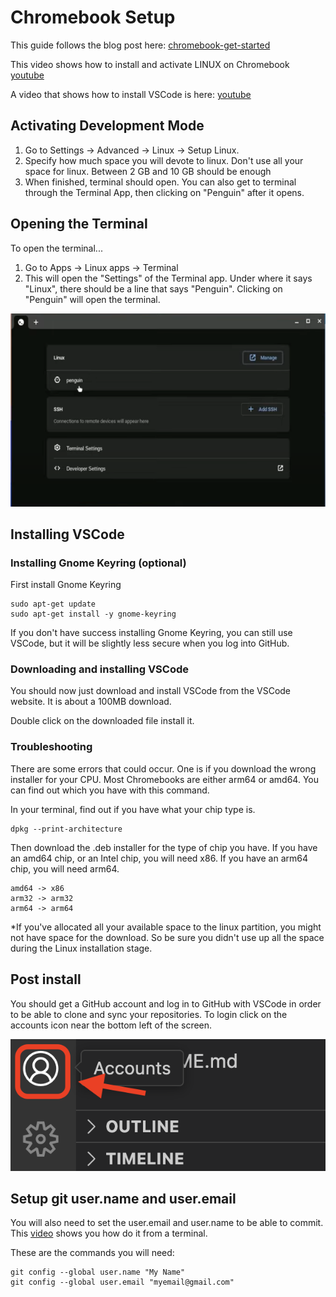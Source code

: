 # Chromebook Setup

This guide follows the blog post here: [chromebook-get-started](https://code.visualstudio.com/blogs/2020/12/03/chromebook-get-started)

This video shows how to install and activate LINUX on Chromebook [youtube](https://youtu.be/7CKAhNIoLqY?si=F9VjFrhhUehsxP_R&t=85)

A video that shows how to install VSCode is here: [youtube](https://www.youtube.com/watch?v=zx767PNqpBA)

## Activating Development Mode

1. Go to Settings -> Advanced -> Linux -> Setup Linux.
2. Specify how much space you will devote to linux. Don't use all your space for linux. Between 2 GB and 10 GB should be enough
3. When finished, terminal should open. You can also get to terminal through the Terminal App, then clicking on "Penguin" after it opens.

## Opening the Terminal

To open the terminal...

1. Go to Apps -> Linux apps -> Terminal
2. This will open the "Settings" of the Terminal app. Under where it says "Linux", there should be a line that says "Penguin". Clicking on "Penguin" will open the terminal.

![screen shot of opening terminal](img/chromebook-open-terminal.png)

## Installing VSCode

### Installing Gnome Keyring (optional)

First install Gnome Keyring

    sudo apt-get update
    sudo apt-get install -y gnome-keyring

If you don't have success installing Gnome Keyring, you can still use VSCode, but it will be slightly less secure when you log into GitHub.

### Downloading and installing VSCode

You should now just download and install VSCode from the VSCode website. It is about a 100MB download.

Double click on the downloaded file install it.

### Troubleshooting

There are some errors that could occur. One is if you download the wrong installer for your CPU. Most Chromebooks are either arm64 or amd64. You can find out which you have with this command.

In your terminal, find out if you have what your chip type is.

    dpkg --print-architecture

Then download the .deb installer for the type of chip you have. If you have an amd64 chip, or an Intel chip, you will need x86. If you have an arm64 chip, you will need arm64.

    amd64 -> x86
    arm32 -> arm32
    arm64 -> arm64

*If you've allocated all your available space to the linux partition, you might not have space for the download. So be sure you didn't use up all the space during the Linux installation stage.

## Post install

You should get a GitHub account and log in to GitHub with VSCode in order to be able to clone and sync your repositories. To login click on the accounts icon near the bottom left of the screen.

![VSCode accounts screenshot](img/VSCode-accounts.png)

## Setup git user.name and user.email

You will also need to set the user.email and user.name to be able to commit. This [video](https://www.youtube.com/watch?v=hklyjZGGvFw
) shows you how do it from a terminal.

These are the commands you will need:

    git config --global user.name "My Name"
    git config --global user.email "myemail@gmail.com"

